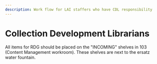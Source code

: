 ```yaml
---
description: Work flow for LAI staffers who have CDL responsibility
---
```


# Collection Development Librarians

All items for RDG should be placed on the "INCOMING" shelves in 103 (Content Management workroom). These shelves are next to the ersatz water fountain.&#x20;
